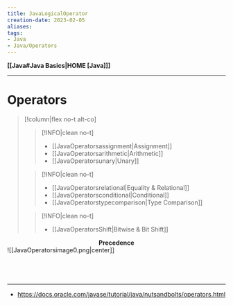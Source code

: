 ```yaml
---
title: JavaLogicalOperator
creation-date: 2023-02-05
aliases:
tags:
- Java
- Java/Operators
---
```

**[[Java#Java Basics|HOME [Java]]]**

---
# Operators
>[!column|flex no-t alt-co]
>>[!INFO|clean no-t]
>>- [[JavaOperatorsassignment|Assignment]]
>>- [[JavaOperatorsarithmetic|Arithmetic]]
>>- [[JavaOperatorsunary|Unary]]
>
>>[!INFO|clean no-t]
>>- [[JavaOperatorsrelational|Equality & Relational]]
>>- [[JavaOperatorsconditional|Conditional]]
>>- [[JavaOperatorstypecomparison|Type Comparison]]
>
>>[!INFO|clean no-t]
>>- [[JavaOperatorsShift|Bitwise & Bit Shift]]

**<center>Precedence</center>** ![[JavaOperatorsimage0.png|center]]

<br>

# 
---
- https://docs.oracle.com/javase/tutorial/java/nutsandbolts/operators.html